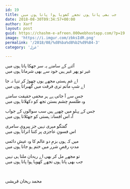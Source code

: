 ```yaml
---
id: 19
title: جب بھی پاتا ہوں تجھے کھویا ہوا پاتا ہوں میں
date: 2018-08-30T09:34:57+00:00
author: Xarf
layout: post
guid: https://chashm-e-afreen.000webhostapp.com/?p=19
image: 'https://i.imgur.com/zbksIdR.png'
permalink: '/2018/08/%d8%ba%d8%b2%d9%84-3'
category: 'غزل'

---
```


<span style="font-family: Mehr;">آئنے کے سامنے یہ سر جھکا پاتا ہوں میں</span>  
<span style="font-family: Mehr;">غیر تو پھر غیر ہیں خود سے بھی شرماتا ہوں میں</span>

<span style="font-family: Mehr;">اے غمِ ہستی مجھے یوں چھوڑ کر تنہا نہ جا</span>  
<span style="font-family: Mehr;">اے شبِ ماتم تری فرقت میں گھبراتا ہوں میں</span>

<span style="font-family: Mehr;">جس سے آ جاتی ہے ہر مخفی حقیقت سامنے</span>  
<span style="font-family: Mehr;">وہ طلسمِ چشم بستن تجھ کو دکھلاتا ہوں میں</span>

<span style="font-family: Mehr;">جس کے پہلو میں چھپے ہیں سب سوالوں کے جواب</span>  
<span style="font-family: Mehr;">آہ اس افسانۂ ہستی کو جھٹلاتا ہوں میں</span>

<span style="font-family: Mehr;">گفتگو میری نہیں جز پیرویِ سامری</span>  
<span style="font-family: Mehr;">اس فسونِ عاجزی پر کتنا اتراتا ہوں میں</span>

<span style="font-family: Mehr;">میں کہ ہوں بزمِ دو عالم کا وہ عیشِ دائمی</span>  
<span style="font-family: Mehr;">مدتِ رقصِ شرر میں ختم ہو جاتا ہوں میں</span>

<span style="font-family: Mehr;">تو مجھے مل کر بھی اے ریحؔان ملتا ہی نہیں</span>  
<span style="font-family: Mehr;">جب بھی پاتا ہوں تجھے کھویا ہوا پاتا ہوں میں</span>

&nbsp;

<span style="font-family: Mehr;">محمد ریحان قریشی</span>

